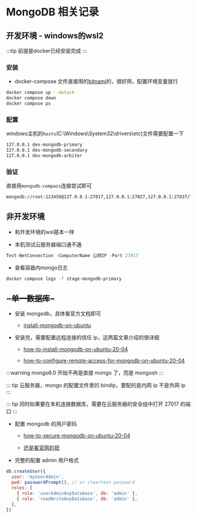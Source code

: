 # MongoDB 相关记录

## 开发环境 - windows的wsl2

:::tip
前提是docker已经安装完成
:::

### 安装

- docker-compose 文件直接用的[bitnami](https://github.com/bitnami/containers/blob/main/bitnami/mongodb/docker-compose-replicaset.yml)的，很好用，配置环境变量就行

```bash
docker compose up --detach
docker compose down
docker compose ps
```

### 配置

windows主机的`hosts`(C:\Windows\System32\drivers\etc)文件需要配置一下

```txt
127.0.0.1 dev-mongodb-primary
127.0.0.1 dev-mongodb-secondary
127.0.0.1 dev-mongodb-arbiter
```

### 验证
直接用`mongodb-compass`连接尝试即可

```txt
mongodb://root:123456@127.0.0.1:27017,127.0.0.1:27027,127.0.0.1:27037/?readPreference=primary&replicaSet=replicaset
```

## 非开发环境

- 和开发环境的wsl基本一样

- 本机测试云服务器端口通不通
```powershell
Test-NetConnection -ComputerName 公网IP -Port 27017
```

- 查看容器内mongo日志
```bash
docker compose logs -f stage-mongodb-primary
```

## ~~~单一数据库~~~

- 安装 mongodb，具体看官方文档即可

  - [install-mongodb-on-ubuntu][article0]

- 安装完，需要配置远程连接的信任 ip，这两篇文章介绍的很详细

  - [how-to-install-mongodb-on-ubuntu-20-04][article1]

  - [how-to-configure-remote-access-for-mongodb-on-ubuntu-20-04][article2]

:::warning
mongo6.0 开始不再是直接 mongo 了，而是 mongosh
:::

::: tip
云服务器，mongo 的配置文件里的 bindip，要配的是内网 ip 不是外网 ip
:::

::: tip
同时如果要在本机连接数据库，需要在云服务器的安全组中打开 27017 的端口
:::

- 配置 mongodb 的用户密码

  - [how-to-secure-mongodb-on-ubuntu-20-04][article3]

  - [还是看官网的把](https://www.mongodb.com/docs/manual/tutorial/configure-scram-client-authentication/)

- 完整的配置 admin 用户格式

```js
db.createUser({
  user: 'myUserAdmin',
  pwd: passwordPrompt(), // or cleartext password
  roles: [
    { role: 'userAdminAnyDatabase', db: 'admin' },
    { role: 'readWriteAnyDatabase', db: 'admin' },
  ],
})
```

[article0]: https://docs.mongodb.com/manual/tutorial/install-mongodb-on-ubuntu/
[article1]: https://www.digitalocean.com/community/tutorials/how-to-install-mongodb-on-ubuntu-20-04
[article2]: https://www.digitalocean.com/community/tutorials/how-to-configure-remote-access-for-mongodb-on-ubuntu-20-04
[article3]: https://www.digitalocean.com/community/tutorials/how-to-secure-mongodb-on-ubuntu-20-04
